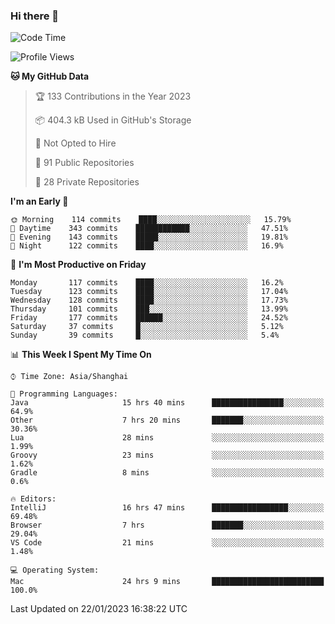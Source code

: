 ### Hi there 👋

<!--
**qbosen/qbosen** is a ✨ _special_ ✨ repository because its `README.md` (this file) appears on your GitHub profile.

Here are some ideas to get you started:

- 🔭 I’m currently working on ...
- 🌱 I’m currently learning ...
- 👯 I’m looking to collaborate on ...
- 🤔 I’m looking for help with ...
- 💬 Ask me about ...
- 📫 How to reach me: ...
- 😄 Pronouns: ...
- ⚡ Fun fact: ...
-->

<!--START_SECTION:waka-->
![Code Time](http://img.shields.io/badge/Code%20Time-1%2C146%20hrs%205%20mins-blue)

![Profile Views](http://img.shields.io/badge/Profile%20Views-0-blue)

**🐱 My GitHub Data** 

> 🏆 133 Contributions in the Year 2023
 > 
> 📦 404.3 kB Used in GitHub's Storage 
 > 
> 🚫 Not Opted to Hire
 > 
> 📜 91 Public Repositories 
 > 
> 🔑 28 Private Repositories  
 > 
**I'm an Early 🐤** 

```text
🌞 Morning    114 commits    ████░░░░░░░░░░░░░░░░░░░░░   15.79% 
🌆 Daytime    343 commits    ████████████░░░░░░░░░░░░░   47.51% 
🌃 Evening    143 commits    █████░░░░░░░░░░░░░░░░░░░░   19.81% 
🌙 Night      122 commits    ████░░░░░░░░░░░░░░░░░░░░░   16.9%

```
📅 **I'm Most Productive on Friday** 

```text
Monday       117 commits    ████░░░░░░░░░░░░░░░░░░░░░   16.2% 
Tuesday      123 commits    ████░░░░░░░░░░░░░░░░░░░░░   17.04% 
Wednesday    128 commits    ████░░░░░░░░░░░░░░░░░░░░░   17.73% 
Thursday     101 commits    ███░░░░░░░░░░░░░░░░░░░░░░   13.99% 
Friday       177 commits    ██████░░░░░░░░░░░░░░░░░░░   24.52% 
Saturday     37 commits     █░░░░░░░░░░░░░░░░░░░░░░░░   5.12% 
Sunday       39 commits     █░░░░░░░░░░░░░░░░░░░░░░░░   5.4%

```


📊 **This Week I Spent My Time On** 

```text
⌚︎ Time Zone: Asia/Shanghai

💬 Programming Languages: 
Java                     15 hrs 40 mins      ████████████████░░░░░░░░░   64.9% 
Other                    7 hrs 20 mins       ███████░░░░░░░░░░░░░░░░░░   30.36% 
Lua                      28 mins             ░░░░░░░░░░░░░░░░░░░░░░░░░   1.99% 
Groovy                   23 mins             ░░░░░░░░░░░░░░░░░░░░░░░░░   1.62% 
Gradle                   8 mins              ░░░░░░░░░░░░░░░░░░░░░░░░░   0.6%

🔥 Editors: 
IntelliJ                 16 hrs 47 mins      █████████████████░░░░░░░░   69.48% 
Browser                  7 hrs               ███████░░░░░░░░░░░░░░░░░░   29.04% 
VS Code                  21 mins             ░░░░░░░░░░░░░░░░░░░░░░░░░   1.48%

💻 Operating System: 
Mac                      24 hrs 9 mins       █████████████████████████   100.0%

```


 Last Updated on 22/01/2023 16:38:22 UTC
<!--END_SECTION:waka-->
